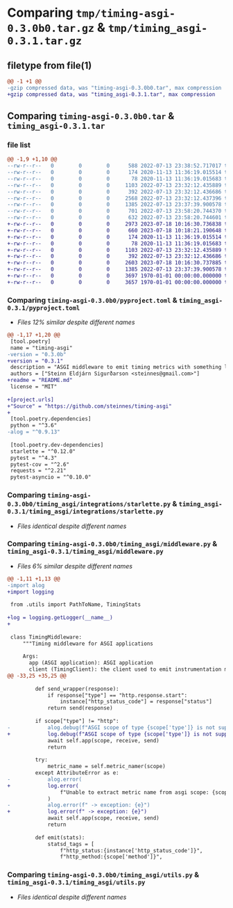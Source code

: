 # Comparing `tmp/timing-asgi-0.3.0b0.tar.gz` & `tmp/timing_asgi-0.3.1.tar.gz`

## filetype from file(1)

```diff
@@ -1 +1 @@
-gzip compressed data, was "timing-asgi-0.3.0b0.tar", max compression
+gzip compressed data, was "timing_asgi-0.3.1.tar", max compression
```

## Comparing `timing-asgi-0.3.0b0.tar` & `timing_asgi-0.3.1.tar`

### file list

```diff
@@ -1,9 +1,10 @@
--rw-r--r--   0        0        0      588 2022-07-13 23:38:52.717017 timing-asgi-0.3.0b0/pyproject.toml
--rw-r--r--   0        0        0      174 2020-11-13 11:36:19.015514 timing-asgi-0.3.0b0/timing_asgi/__init__.py
--rw-r--r--   0        0        0       78 2020-11-13 11:36:19.015683 timing-asgi-0.3.0b0/timing_asgi/integrations/__init__.py
--rw-r--r--   0        0        0     1103 2022-07-13 23:32:12.435889 timing-asgi-0.3.0b0/timing_asgi/integrations/starlette.py
--rw-r--r--   0        0        0      392 2022-07-13 23:32:12.436686 timing-asgi-0.3.0b0/timing_asgi/interfaces.py
--rw-r--r--   0        0        0     2568 2022-07-13 23:32:12.437396 timing-asgi-0.3.0b0/timing_asgi/middleware.py
--rw-r--r--   0        0        0     1385 2022-07-13 23:37:39.900578 timing-asgi-0.3.0b0/timing_asgi/utils.py
--rw-r--r--   0        0        0      701 2022-07-13 23:58:20.744370 timing-asgi-0.3.0b0/setup.py
--rw-r--r--   0        0        0      632 2022-07-13 23:58:20.744601 timing-asgi-0.3.0b0/PKG-INFO
+-rw-r--r--   0        0        0     2973 2023-07-18 10:16:30.736838 timing_asgi-0.3.1/README.md
+-rw-r--r--   0        0        0      660 2023-07-18 10:18:21.190648 timing_asgi-0.3.1/pyproject.toml
+-rw-r--r--   0        0        0      174 2020-11-13 11:36:19.015514 timing_asgi-0.3.1/timing_asgi/__init__.py
+-rw-r--r--   0        0        0       78 2020-11-13 11:36:19.015683 timing_asgi-0.3.1/timing_asgi/integrations/__init__.py
+-rw-r--r--   0        0        0     1103 2022-07-13 23:32:12.435889 timing_asgi-0.3.1/timing_asgi/integrations/starlette.py
+-rw-r--r--   0        0        0      392 2022-07-13 23:32:12.436686 timing_asgi-0.3.1/timing_asgi/interfaces.py
+-rw-r--r--   0        0        0     2603 2023-07-18 10:16:30.737885 timing_asgi-0.3.1/timing_asgi/middleware.py
+-rw-r--r--   0        0        0     1385 2022-07-13 23:37:39.900578 timing_asgi-0.3.1/timing_asgi/utils.py
+-rw-r--r--   0        0        0     3697 1970-01-01 00:00:00.000000 timing_asgi-0.3.1/setup.py
+-rw-r--r--   0        0        0     3657 1970-01-01 00:00:00.000000 timing_asgi-0.3.1/PKG-INFO
```

### Comparing `timing-asgi-0.3.0b0/pyproject.toml` & `timing_asgi-0.3.1/pyproject.toml`

 * *Files 12% similar despite different names*

```diff
@@ -1,17 +1,20 @@
 [tool.poetry]
 name = "timing-asgi"
-version = "0.3.0b"
+version = "0.3.1"
 description = "ASGI middleware to emit timing metrics with something like statsd"
 authors = ["Steinn Eldjárn Sigurðarson <steinnes@gmail.com>"]
+readme = "README.md"
 license = "MIT"
 
+[project.urls]
+"Source" = "https://github.com/steinnes/timing-asgi"
+
 [tool.poetry.dependencies]
 python = "^3.6"
-alog = "^0.9.13"
 
 [tool.poetry.dev-dependencies]
 starlette = "^0.12.0"
 pytest = "^4.3"
 pytest-cov = "^2.6"
 requests = "^2.21"
 pytest-asyncio = "^0.10.0"
```

### Comparing `timing-asgi-0.3.0b0/timing_asgi/integrations/starlette.py` & `timing_asgi-0.3.1/timing_asgi/integrations/starlette.py`

 * *Files identical despite different names*

### Comparing `timing-asgi-0.3.0b0/timing_asgi/middleware.py` & `timing_asgi-0.3.1/timing_asgi/middleware.py`

 * *Files 6% similar despite different names*

```diff
@@ -1,11 +1,13 @@
-import alog
+import logging
 
 from .utils import PathToName, TimingStats
 
+log = logging.getLogger(__name__)
+
 
 class TimingMiddleware:
     """Timing middleware for ASGI applications
 
     Args:
       app (ASGI application): ASGI application
       client (TimingClient): the client used to emit instrumentation metrics
@@ -33,25 +35,25 @@
 
         def send_wrapper(response):
             if response["type"] == "http.response.start":
                 instance["http_status_code"] = response["status"]
             return send(response)
 
         if scope["type"] != "http":
-            alog.debug(f"ASGI scope of type {scope['type']} is not supported yet")
+            log.debug(f"ASGI scope of type {scope['type']} is not supported yet")
             await self.app(scope, receive, send)
             return
 
         try:
             metric_name = self.metric_namer(scope)
         except AttributeError as e:
-            alog.error(
+            log.error(
                 f"Unable to extract metric name from asgi scope: {scope}, skipping statsd timing"
             )
-            alog.error(f" -> exception: {e}")
+            log.error(f" -> exception: {e}")
             await self.app(scope, receive, send)
             return
 
         def emit(stats):
             statsd_tags = [
                 f"http_status:{instance['http_status_code']}",
                 f"http_method:{scope['method']}",
```

### Comparing `timing-asgi-0.3.0b0/timing_asgi/utils.py` & `timing_asgi-0.3.1/timing_asgi/utils.py`

 * *Files identical despite different names*

